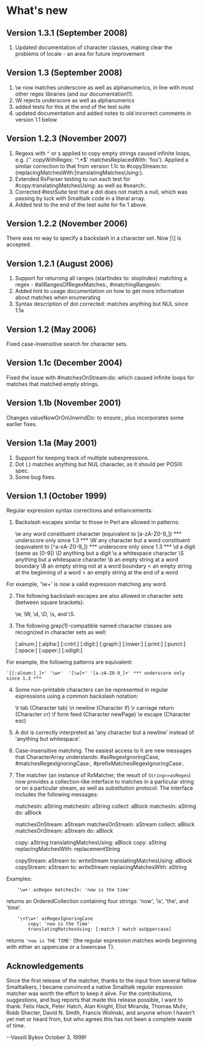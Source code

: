 # What's new
## Version 1.3.1 (September 2008)
1. Updated documentation of character classes, making clear the problems of locale - an area for future improvement

## Version 1.3 (September 2008)
1. \w now matches underscore as well as alphanumerics, in line with most other regex libraries (and our documentation!!).
2. \W rejects underscore as well as alphanumerics
3. added tests for this at the end of the test suite
4. updated documentation and added notes to old incorrect comments in version 1.1 below

## Version 1.2.3 (November 2007)

1. Regexs with `^` or `$` applied to copy empty strings caused infinite loops, e.g. ('' copyWithRegex: '^.*$' matchesReplacedWith: 'foo'). Applied a similar correction to that from version 1.1c to #copyStream:to:(replacingMatchesWith:|translatingMatchesUsing:).
2. Extended RxParser testing to run each test for #copy:translatingMatchesUsing: as well as #search:.
3. Corrected #testSuite test that a dot does not match a null, which was passing by luck with Smalltalk code in a literal array.
4. Added test to the end of the test suite for fix 1 above.

## Version 1.2.2 (November 2006)

There was no way to specify a backslash in a character set. Now [\\] is accepted.

## Version 1.2.1 (August 2006)

1. Support for returning all ranges (startIndex to: stopIndex) matching a regex - #allRangesOfRegexMatches:, #matchingRangesIn:
2. Added hint to usage documentation on how to get more information about matches when enumerating
3. Syntax description of dot corrected: matches anything but NUL since 1.1a

## Version 1.2 (May 2006)

Fixed case-insensitive search for character sets.

## Version 1.1c (December 2004)

Fixed the issue with #matchesOnStream:do: which caused infinite loops for matches that matched empty strings.

## Version 1.1b (November 2001)

Changes valueNowOrOnUnwindDo: to ensure:, plus incorporates some earlier fixes.

## Version 1.1a (May 2001)

1. Support for keeping track of multiple subexpressions.
2. Dot (.) matches anything but NUL character, as it should per POSIX spec.
3. Some bug fixes.

## Version 1.1 (October 1999)

Regular expression syntax corrections and enhancements:

1. Backslash escapes similar to those in Perl are allowed in patterns:

	\w any word constituent character (equivalent to [a-zA-Z0-9_]) *** underscore only since 1.3 ***
	\W any character but a word constituent (equivalent to [^a-xA-Z0-9_]) *** underscore only since 1.3 ***
	\d a digit (same as [0-9])
	\D anything but a digit
	\s a whitespace character
	\S anything but a whitespace character
	\b an empty string at a word boundary
	\B an empty string not at a word boundary
	\< an empty string at the beginning of a word
	\> an empty string at the end of a word

For example, '\w+' is now a valid expression matching any word.

2. The following backslash escapes are also allowed in character sets (between square brackets):

	\w, \W, \d, \D, \s, and \S.

3. The following grep(1)-compatible named character classes are recognized in character sets as well:

	[:alnum:]
	[:alpha:]
	[:cntrl:]
	[:digit:]
	[:graph:]
	[:lower:]
	[:print:]
	[:punct:]
	[:space:]
	[:upper:]
	[:xdigit:]

For example, the following patterns are equivalent:

	'[[:alnum:]_]+' '\w+'  '[\w]+' '[a-zA-Z0-9_]+' *** underscore only since 1.3 ***

4. Some non-printable characters can be represented in regular expressions using a common backslash notation:

	\t  tab (Character tab)
	\n  newline (Character lf)
	\r  carriage return (Character cr)
	\f  form feed (Character newPage)
	\e  escape (Character esc)

5. A dot is correctly interpreted as 'any character but a newline'
instead of 'anything but whitespace'.

6. Case-insensitive matching.  The easiest access to it are new messages that CharacterArray understands: #asRegexIgnoringCase, #matchesRegexIgnoringCase:, #prefixMatchesRegexIgnoringCase:.

7. The matcher (an instance of RxMatcher, the result of `String>>asRegex`) now provides a collection-like interface to matches in a particular string or on a particular stream, as well as substitution protocol. The interface includes the following messages:

	matchesIn: aString
	matchesIn: aString collect: aBlock
	matchesIn: aString do: aBlock

	matchesOnStream: aStream
	matchesOnStream: aStream collect: aBlock
	matchesOnStream: aStream do: aBlock

	copy: aString translatingMatchesUsing: aBlock
	copy: aString replacingMatchesWith: replacementString

	copyStream: aStream to: writeStream translatingMatchesUsing: aBlock
	copyStream: aStream to: writeStream replacingMatchesWith: aString

Examples:

```
	'\w+' asRegex matchesIn: 'now is the time'
```

returns an OrderedCollection containing four strings: 'now', 'is', 'the', and 'time'.

```
	'\<t\w+' asRegexIgnoringCase
		copy: 'now is the Time'
		translatingMatchesUsing: [:match | match asUppercase]
```

returns `'now is THE TIME'` (the regular expression matches words beginning with either an uppercase or a lowercase T).

## Acknowledgements

Since the first release of the matcher, thanks to the input from several fellow Smalltalkers, I became convinced a native Smalltalk regular expression matcher was worth the effort to keep it alive. For the contributions, suggestions, and bug reports that made this release possible, I want to thank: Felix Hack, Peter Hatch, Alan Knight, Eliot Miranda, Thomas Muhr,  Robb Shecter, David N. Smith, Francis Wolinski, and anyone whom I haven't yet met or heard from, but who agrees this has not been a complete waste of time.

--Vassili Bykov
October 3, 1999!
